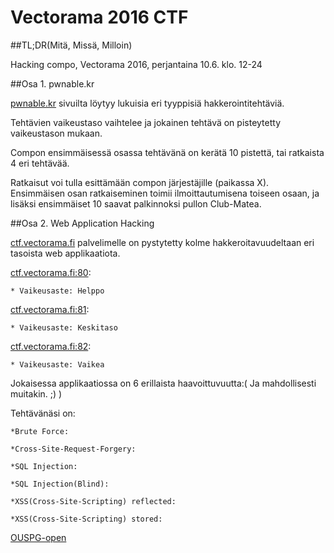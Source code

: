 # Vectorama 2016 CTF

##TL;DR(Mitä, Missä, Milloin)

Hacking compo, Vectorama 2016, perjantaina 10.6. klo. 12-24

##Osa 1. pwnable.kr

[pwnable.kr](http://pwnable.kr/play.php) sivuilta löytyy lukuisia eri tyyppisiä hakkerointitehtäviä. 

Tehtävien vaikeustaso vaihtelee ja jokainen tehtävä on pisteytetty vaikeustason mukaan. 

Compon ensimmäisessä osassa tehtävänä on kerätä 10 pistettä, tai ratkaista 4 eri tehtävää.

Ratkaisut voi tulla esittämään compon järjestäjille (paikassa X). Ensimmäisen osan ratkaiseminen
toimii ilmoittautumisena toiseen osaan, ja lisäksi ensimmäiset 10 saavat palkinnoksi pullon Club-Matea.  


##Osa 2. Web Application Hacking

[ctf.vectorama.fi](ctf.vectorama.fi) palvelimelle on pystytetty kolme hakkeroitavuudeltaan eri tasoista web applikaatiota.

[ctf.vectorama.fi:80](ctf.vectorama.fi:80): 
	
	* Vaikeusaste: Helppo

[ctf.vectorama.fi:81](ctf.vectorama.fi:81): 
	
	* Vaikeusaste: Keskitaso

[ctf.vectorama.fi:82](ctf.vectorama.fi:82): 
	
	* Vaikeusaste: Vaikea

Jokaisessa applikaatiossa on 6 erillaista haavoittuvuutta:( Ja mahdollisesti muitakin. ;) ) 

Tehtävänäsi on:

	*Brute Force: 

	*Cross-Site-Request-Forgery: 
	
	*SQL Injection:
	
	*SQL Injection(Blind):
	
	*XSS(Cross-Site-Scripting) reflected:
	
	*XSS(Cross-Site-Scripting) stored:


 [OUSPG-open](https://github.com/ouspg/ouspg-open)
